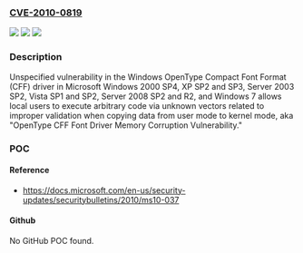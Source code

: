 ### [CVE-2010-0819](https://cve.mitre.org/cgi-bin/cvename.cgi?name=CVE-2010-0819)
![](https://img.shields.io/static/v1?label=Product&message=n%2Fa&color=blue)
![](https://img.shields.io/static/v1?label=Version&message=n%2Fa&color=blue)
![](https://img.shields.io/static/v1?label=Vulnerability&message=n%2Fa&color=brighgreen)

### Description

Unspecified vulnerability in the Windows OpenType Compact Font Format (CFF) driver in Microsoft Windows 2000 SP4, XP SP2 and SP3, Server 2003 SP2, Vista SP1 and SP2, Server 2008 SP2 and R2, and Windows 7 allows local users to execute arbitrary code via unknown vectors related to improper validation when copying data from user mode to kernel mode, aka "OpenType CFF Font Driver Memory Corruption Vulnerability."

### POC

#### Reference
- https://docs.microsoft.com/en-us/security-updates/securitybulletins/2010/ms10-037

#### Github
No GitHub POC found.

